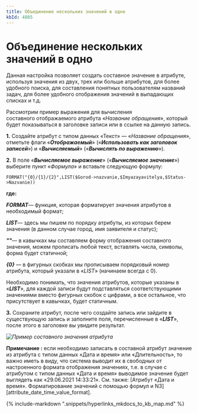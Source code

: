 ```yaml
---
title: Объединение нескольких значений в одно
kbId: 4885
---
```


# Объединение нескольких значений в одно

Данная настройка позволяет создать составное значение в атрибуте, используя значения из двух, трех или больше атрибутов, для более удобного поиска, для составления понятных пользователям названий задач, для более удобного отображения значений в выпадающих списках и т.д.

Рассмотрим пример выражения для вычисления составного отображаемого атрибута «*Название обращения*», который будет показываться в заголовке записи или в ссылке на данную запись.

**1.** Создайте атрибут с типом данных «Текст» — «*Название обращения*», отметьте флаги «***Отображаемый***» («***Использовать как заголовок записей***») и «***Вычисляемый***» («***Вычислять по выражению***»).

**2.** В поле «***Вычисляемое выражение***» («***Вычисляемое значение***») выберите пункт «*Формула*» и вставьте следующую формулу:

```
FORMAT("{0}/{1}/{2}",LIST($Gorod->nazvanie,$Imyazayavitelya,$Status->Nazvanie))
```

**где:**

***FORMAT***— функция, которая форматирует значения атрибутов в необходимый формат;

***LIST***— здесь мы пишем по порядку атрибуты, из которых берем значения (в данном случае город, имя заявителя и статус);

***""***— в кавычках мы составляем форму отображения составного значения, можем прописать любой текст, вставлять числа, символы, форма будет статичной;

***{0}*** — в фигурных скобках мы прописываем порядковый номер атрибута, который указали в «*LIST*» (начинаем всегда с 0).

Необходимо понимать, что значения атрибутов, которые указаны в «***LIST***», для каждой записи будут подставляться соответствующими значениями вместо фигурных скобок с цифрами, а все остальное, что присутствует в кавычках, будет статичным.

**3.** Сохраните атрибут, после чего создайте запись или зайдите в существующую запись и заполните поля, перечисленные в «***LIST***», после этого в заголовке вы увидите результат.

_![Пример составного значения атрибута](https://kb.comindware.ru/assets/formatexample.png)_

**Примечание :** если необходимо записать в составной атрибут значение из атрибута с типом данных «Дата и время» или «Длительность», то важно иметь в виду, что система выводит их в свободных от настроенного формата отображения значениях, т.е. в случае с атрибутом с типом данных «Дата и время» выводимое значение будет выглядеть как «29.06.2021 14:33:21». См. также: [Атрибут «Дата и время». Форматирование значений с помощью формул и N3][attribute_date_time_value_format].

{% include-markdown ".snippets/hyperlinks_mkdocs_to_kb_map.md" %}
